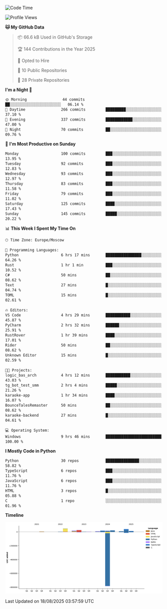 <!--START_SECTION:waka-->
![Code Time](http://img.shields.io/badge/Code%20Time-788%20hrs%208%20mins-blue)

![Profile Views](http://img.shields.io/badge/Profile%20Views-0-blue)

**🐱 My GitHub Data** 

> 📦 66.6 kB Used in GitHub's Storage 
 > 
> 🏆 144 Contributions in the Year 2025
 > 
> 💼 Opted to Hire
 > 
> 📜 10 Public Repositories 
 > 
> 🔑 28 Private Repositories 
 > 
**I'm a Night 🦉** 

```text
🌞 Morning                44 commits          ██░░░░░░░░░░░░░░░░░░░░░░░   06.14 % 
🌆 Daytime                266 commits         █████████░░░░░░░░░░░░░░░░   37.10 % 
🌃 Evening                337 commits         ████████████░░░░░░░░░░░░░   47.00 % 
🌙 Night                  70 commits          ██░░░░░░░░░░░░░░░░░░░░░░░   09.76 % 
```
📅 **I'm Most Productive on Sunday** 

```text
Monday                   100 commits         ███░░░░░░░░░░░░░░░░░░░░░░   13.95 % 
Tuesday                  92 commits          ███░░░░░░░░░░░░░░░░░░░░░░   12.83 % 
Wednesday                93 commits          ███░░░░░░░░░░░░░░░░░░░░░░   12.97 % 
Thursday                 83 commits          ███░░░░░░░░░░░░░░░░░░░░░░   11.58 % 
Friday                   79 commits          ███░░░░░░░░░░░░░░░░░░░░░░   11.02 % 
Saturday                 125 commits         ████░░░░░░░░░░░░░░░░░░░░░   17.43 % 
Sunday                   145 commits         █████░░░░░░░░░░░░░░░░░░░░   20.22 % 
```


📊 **This Week I Spent My Time On** 

```text
🕑︎ Time Zone: Europe/Moscow

💬 Programming Languages: 
Python                   6 hrs 17 mins       ████████████████░░░░░░░░░   64.26 % 
Rust                     1 hr 1 min          ███░░░░░░░░░░░░░░░░░░░░░░   10.52 % 
C#                       50 mins             ██░░░░░░░░░░░░░░░░░░░░░░░   08.62 % 
Text                     27 mins             █░░░░░░░░░░░░░░░░░░░░░░░░   04.74 % 
TOML                     15 mins             █░░░░░░░░░░░░░░░░░░░░░░░░   02.61 % 

🔥 Editors: 
VS Code                  4 hrs 29 mins       ███████████░░░░░░░░░░░░░░   45.87 % 
PyCharm                  2 hrs 32 mins       ██████░░░░░░░░░░░░░░░░░░░   25.91 % 
RustRover                1 hr 39 mins        ████░░░░░░░░░░░░░░░░░░░░░   17.01 % 
Rider                    50 mins             ██░░░░░░░░░░░░░░░░░░░░░░░   08.62 % 
Unknown Editor           15 mins             █░░░░░░░░░░░░░░░░░░░░░░░░   02.59 % 

🐱‍💻 Projects: 
logic_bas_arch           4 hrs 12 mins       ███████████░░░░░░░░░░░░░░   43.03 % 
tg_bot_test_smm          2 hrs 4 mins        █████░░░░░░░░░░░░░░░░░░░░   21.26 % 
karaoke-app              1 hr 34 mins        ████░░░░░░░░░░░░░░░░░░░░░   16.07 % 
BounceTalesRemaster      50 mins             ██░░░░░░░░░░░░░░░░░░░░░░░   08.62 % 
karaoke-backend          27 mins             █░░░░░░░░░░░░░░░░░░░░░░░░   04.61 % 

💻 Operating System: 
Windows                  9 hrs 46 mins       █████████████████████████   100.00 % 
```

**I Mostly Code in Python** 

```text
Python                   30 repos            ███████████████░░░░░░░░░░   58.82 % 
TypeScript               6 repos             ███░░░░░░░░░░░░░░░░░░░░░░   11.76 % 
JavaScript               6 repos             ███░░░░░░░░░░░░░░░░░░░░░░   11.76 % 
HTML                     3 repos             █░░░░░░░░░░░░░░░░░░░░░░░░   05.88 % 
C                        1 repo              ░░░░░░░░░░░░░░░░░░░░░░░░░   01.96 % 
```



**Timeline**

![Lines of Code chart](https://raw.githubusercontent.com/adlemx/adlemx/main/assets/bar_graph.png)


 Last Updated on 18/08/2025 03:57:59 UTC
<!--END_SECTION:waka-->
